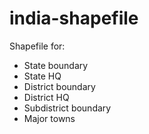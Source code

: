 # india-shapefile

Shapefile for:

* State boundary
* State HQ
* District boundary
* District HQ
* Subdistrict boundary
* Major towns
